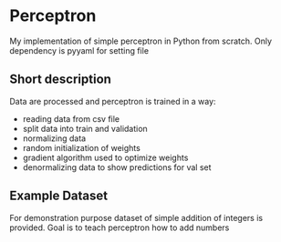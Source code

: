 # Perceptron
My implementation of simple perceptron in Python from scratch. Only dependency is pyyaml for setting file

## Short description
Data are processed and perceptron is trained in a way:
- reading data from csv file
- split data into train and validation
- normalizing data
- random initialization of weights
- gradient algorithm used to optimize weights
- denormalizing data to show predictions for val set

## Example Dataset
For demonstration purpose dataset of simple addition of integers is provided. Goal is to teach perceptron how to add numbers

